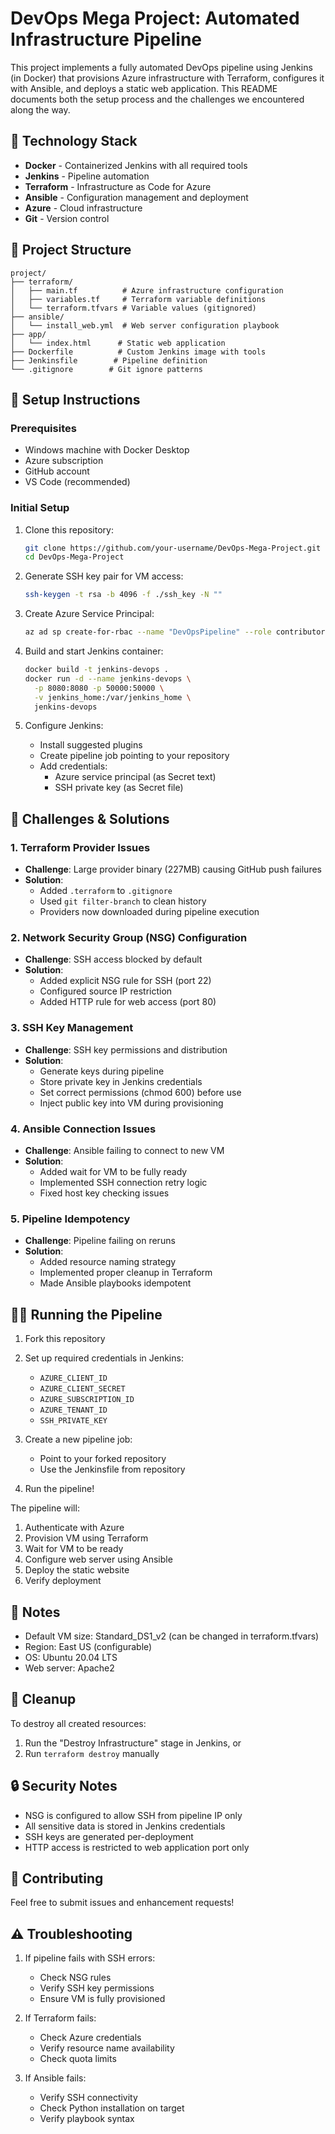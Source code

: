 # DevOps Mega Project: Automated Infrastructure Pipeline

This project implements a fully automated DevOps pipeline using Jenkins (in Docker) that provisions Azure infrastructure with Terraform, configures it with Ansible, and deploys a static web application. This README documents both the setup process and the challenges we encountered along the way.

## 🚀 Technology Stack

- **Docker** - Containerized Jenkins with all required tools
- **Jenkins** - Pipeline automation
- **Terraform** - Infrastructure as Code for Azure
- **Ansible** - Configuration management and deployment
- **Azure** - Cloud infrastructure
- **Git** - Version control

## 📁 Project Structure

```
project/
├── terraform/
│   ├── main.tf          # Azure infrastructure configuration
│   ├── variables.tf     # Terraform variable definitions
│   └── terraform.tfvars # Variable values (gitignored)
├── ansible/
│   └── install_web.yml  # Web server configuration playbook
├── app/
│   └── index.html      # Static web application
├── Dockerfile          # Custom Jenkins image with tools
├── Jenkinsfile        # Pipeline definition
└── .gitignore        # Git ignore patterns
```

## 🔧 Setup Instructions

### Prerequisites

- Windows machine with Docker Desktop
- Azure subscription
- GitHub account
- VS Code (recommended)

### Initial Setup

1. Clone this repository:

   ```bash
   git clone https://github.com/your-username/DevOps-Mega-Project.git
   cd DevOps-Mega-Project
   ```

2. Generate SSH key pair for VM access:

   ```bash
   ssh-keygen -t rsa -b 4096 -f ./ssh_key -N ""
   ```

3. Create Azure Service Principal:

   ```bash
   az ad sp create-for-rbac --name "DevOpsPipeline" --role contributor
   ```

4. Build and start Jenkins container:

   ```bash
   docker build -t jenkins-devops .
   docker run -d --name jenkins-devops \
     -p 8080:8080 -p 50000:50000 \
     -v jenkins_home:/var/jenkins_home \
     jenkins-devops
   ```

5. Configure Jenkins:
   - Install suggested plugins
   - Create pipeline job pointing to your repository
   - Add credentials:
     - Azure service principal (as Secret text)
     - SSH private key (as Secret file)

## 🚨 Challenges & Solutions

### 1. Terraform Provider Issues

- **Challenge**: Large provider binary (227MB) causing GitHub push failures
- **Solution**:
  - Added `.terraform` to `.gitignore`
  - Used `git filter-branch` to clean history
  - Providers now downloaded during pipeline execution

### 2. Network Security Group (NSG) Configuration

- **Challenge**: SSH access blocked by default
- **Solution**:
  - Added explicit NSG rule for SSH (port 22)
  - Configured source IP restriction
  - Added HTTP rule for web access (port 80)

### 3. SSH Key Management

- **Challenge**: SSH key permissions and distribution
- **Solution**:
  - Generate keys during pipeline
  - Store private key in Jenkins credentials
  - Set correct permissions (chmod 600) before use
  - Inject public key into VM during provisioning

### 4. Ansible Connection Issues

- **Challenge**: Ansible failing to connect to new VM
- **Solution**:
  - Added wait for VM to be fully ready
  - Implemented SSH connection retry logic
  - Fixed host key checking issues

### 5. Pipeline Idempotency

- **Challenge**: Pipeline failing on reruns
- **Solution**:
  - Added resource naming strategy
  - Implemented proper cleanup in Terraform
  - Made Ansible playbooks idempotent

## 🏃‍♂️ Running the Pipeline

1. Fork this repository

2. Set up required credentials in Jenkins:

   - `AZURE_CLIENT_ID`
   - `AZURE_CLIENT_SECRET`
   - `AZURE_SUBSCRIPTION_ID`
   - `AZURE_TENANT_ID`
   - `SSH_PRIVATE_KEY`

3. Create a new pipeline job:

   - Point to your forked repository
   - Use the Jenkinsfile from repository

4. Run the pipeline!

The pipeline will:

1. Authenticate with Azure
2. Provision VM using Terraform
3. Wait for VM to be ready
4. Configure web server using Ansible
5. Deploy the static website
6. Verify deployment

## 📝 Notes

- Default VM size: Standard_DS1_v2 (can be changed in terraform.tfvars)
- Region: East US (configurable)
- OS: Ubuntu 20.04 LTS
- Web server: Apache2

## 🧹 Cleanup

To destroy all created resources:

1. Run the "Destroy Infrastructure" stage in Jenkins, or
2. Run `terraform destroy` manually

## 🔒 Security Notes

- NSG is configured to allow SSH from pipeline IP only
- All sensitive data is stored in Jenkins credentials
- SSH keys are generated per-deployment
- HTTP access is restricted to web application port only

## 🤝 Contributing

Feel free to submit issues and enhancement requests!

## ⚠️ Troubleshooting

1. If pipeline fails with SSH errors:

   - Check NSG rules
   - Verify SSH key permissions
   - Ensure VM is fully provisioned

2. If Terraform fails:

   - Check Azure credentials
   - Verify resource name availability
   - Check quota limits

3. If Ansible fails:
   - Verify SSH connectivity
   - Check Python installation on target
   - Verify playbook syntax
